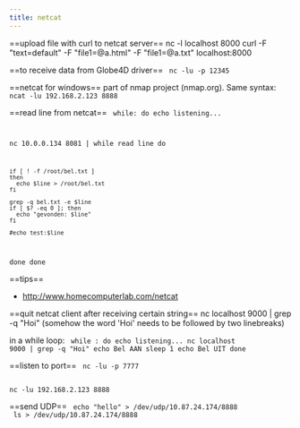```yaml
---
title: netcat
---
```


==upload file with curl to netcat server==
  nc -l localhost 8000
  curl -F "text=default" -F "file1=@a.html" -F "file1=@a.txt" localhost:8000


==to receive data from Globe4D driver==
<code>
nc -lu -p 12345
</code>

==netcat for windows==
part of nmap project (nmap.org).
Same syntax: `ncat -lu 192.168.2.123 8888`


==read line from netcat==
<code bash>
while:
do
  echo listening...

  nc 10.0.0.134 8081 | while read line
  do

    if [ ! -f /root/bel.txt ]
    then
      echo $line > /root/bel.txt
    fi

    grep -q bel.txt -e $line
    if [ $? -eq 0 ]; then
      echo "gevonden: $line"
    fi

    #echo test:$line
  done
done
</code>

==tips==
* http://www.homecomputerlab.com/netcat

==quit netcat client after receiving certain string==
  nc localhost 9000 | grep -q "Hoi"
(somehow the word 'Hoi' needs to be followed by two linebreaks)

in a while loop:
<code>
while :
do
  echo listening...
  nc localhost 9000 | grep -q "Hoi"
  echo Bel AAN
  sleep 1
  echo Bel UIT
done
</code>

==listen to port==
<code>
nc -lu -p 7777
</code>

<code>
nc -lu 192.168.2.123 8888
</code>

==send UDP==
<code>
echo "hello" > /dev/udp/10.87.24.174/8888
</code>
<code>
ls > /dev/udp/10.87.24.174/8888
</code>
